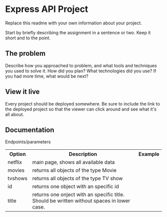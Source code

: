 # Express API Project

Replace this readme with your own information about your project.

Start by briefly describing the assignment in a sentence or two. Keep it short and to the point.

## The problem

Describe how you approached to problem, and what tools and techniques you used to solve it. How did you plan? What
technologies did you use? If you had more time, what would be next?

## View it live

Every project should be deployed somewhere. Be sure to include the link to the deployed project so that the viewer can
click around and see what it's all about.

## Documentation

<table style="width:100%">
    Endpoints/parameters
    <tr>
        <th>Option</th>
        <th>Description</th>
        <th>Example</th>
    </tr>
    <tr>
        <td>netflix</td>
        <td>main page, shows all available data</td>
    </tr>
    <tr>
        <td>movies</td>
        <td>returns all objects of the type Movie</td>
    </tr>
    <tr>
        <td>tvshows</td>
        <td>returns all objects of the type TV show</td>
    </tr>
    <tr>
        <td>id</td>
        <td>returns one object with an specific id</td>
    </tr>
    <tr>
        <td>title</td>
        <td>returns one onject with an specific title. Should be written without spaces in lower case. </td>
    </tr>


</table>